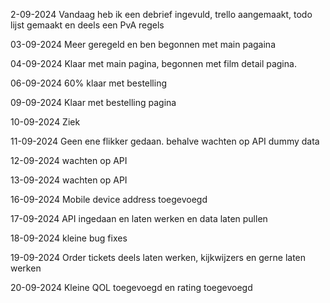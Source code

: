 2-09-2024
Vandaag heb ik een debrief ingevuld, trello aangemaakt, todo lijst gemaakt en deels een PvA regels

03-09-2024
Meer geregeld en ben begonnen met main pagaina

04-09-2024
Klaar met main pagina, begonnen met film detail pagina.

06-09-2024
60% klaar met bestelling

09-09-2024
Klaar met bestelling pagina

10-09-2024
Ziek

11-09-2024
Geen ene flikker gedaan. behalve wachten op API dummy data

12-09-2024
wachten op API


13-09-2024
wachten op API

16-09-2024
Mobile device address toegevoegd

17-09-2024
API ingedaan en laten werken en data laten pullen

18-09-2024
kleine bug fixes

19-09-2024
Order tickets deels laten werken, kijkwijzers en gerne laten werken

20-09-2024
Kleine QOL toegevoegd en rating toegevoegd
